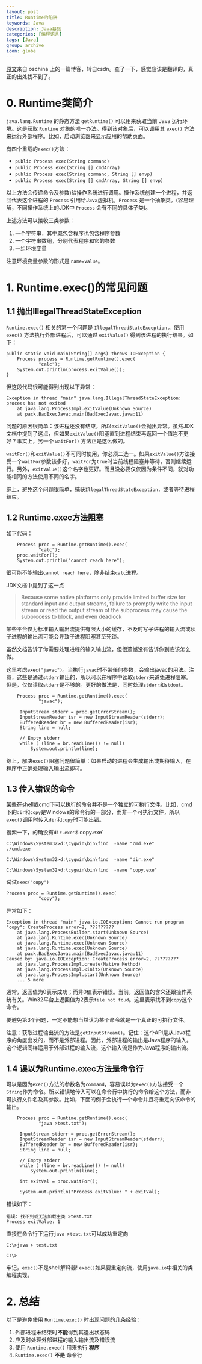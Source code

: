 ```yaml
---
layout: post
title: Runtime的陷阱
keywords: Java
description: Java基础
categories: [编程语言]
tags: [Java]
group: archive
icon: globe
---
```

[原文](http://www.oschina.net/question/565065_58500?sort=time)来自 oschina 上的一篇博客，转自csdn。查了一下，感觉应该是翻译的，真正的出处找不到了。

# 0. Runtime类简介
`java.lang.Runtime` 的静态方法 `getRuntime()` 可以用来获取当前 Java 运行环境。这是获取 `Runtime` 对象的唯一办法。得到该对象后，可以调用其 `exec()` 方法来运行外部程序。比如，启动浏览器来显示应用的帮助页面。

有四个重载的`exec()`方法：

+ `public Process exec(String command)`
+ `public Process exec(String [] cmdArray)`
+ `public Process exec(String command, String [] envp)`
+ `public Process exec(String [] cmdArray, String [] envp)`

以上方法会传递命令及参数)给操作系统进行调用。操作系统创建一个进程，并返回代表这个进程的 `Process` 引用给Java虚拟机。`Process` 是一个抽象类。(容易理解，不同操作系统上的JDK中 `Process` 会有不同的具体子类)。

上述方法可以接收三类参数：

1. 一个字符串，其中既包含程序也包含程序参数
2. 一个字符串数组，分别代表程序和它的参数
3. 一组环境变量

注意环境变量参数的形式是 `name=value`。

# 1. Runtime.exec()的常见问题

## 1.1 抛出IllegalThreadStateException 
`Runtime.exec()` 相关的第一个问题是 `IllegalThreadStateException` 。使用 `exec()` 方法执行外部进程后，可以通过 `exitValue()` 得到该进程的执行结果。如下：

	public static void main(String[] args) throws IOException {
		Process process = Runtime.getRuntime().exec(
				"calc");
		System.out.println(process.exitValue());
	}

但这段代码很可能得到出现以下异常：

	Exception in thread "main" java.lang.IllegalThreadStateException: process has not exited
		at java.lang.ProcessImpl.exitValue(Unknown Source)
		at pack.BadExecJavac.main(BadExecJavac.java:11)

问题的原因很简单：该进程还没有结束，所以`exitValue()`会抛出异常。虽然JDK文档中提到了这点，但如果`exitValue()`阻塞直到进程结束再返回一个值岂不更好？事实上，另一个 `waitFor()` 方法正是这么做的。

`waitFor()`和`exitValue()`不可同时使用，你必须二选一。如果`exitValue()`方法接受一个`waitFor`参数该多好，`waitFor`为`true`时当前线程阻塞并等待，否则继续运行。另外，`exitValue()`这个名字也更好。而且没必要仅仅因为条件不同，就对功能相同的方法使用不同的名字。

综上，避免这个问题很简单，捕获`IllegalThreadStateException`，或者等待进程结束。

## 1.2 Runtime.exec方法阻塞
如下代码：

		Process proc = Runtime.getRuntime().exec(
				"calc");
		proc.waitFor();
		System.out.println("cannot reach here");

很可能不能输出`cannot reach here`，除非结束`calc`进程。

JDK文档中提到了这一点
>Because some native platforms only provide limited buffer size for standard input and output streams, failure to promptly write the input stream or read the output stream of the subprocess may cause the subprocess to block, and even deadlock

某些平台仅为标准输入输出流提供有限大小的缓存，不及时写子进程的输入流或读子进程的输出流可能会导致子进程阻塞甚至死锁。

虽然文档告诉了你需要处理进程的输入输出流，但很遗憾没有告诉你到底该怎么做。

这里考虑`exec("javac")`。当执行`javac`时不带任何参数，会输出javac的用法。注意，这些是通过`stderr`输出的，所以可以在程序中读取`stderr`来避免进程阻塞。但是，仅仅读取`stderr`是不够的。更好的做法是，同时处理`stderr`和`stdout`。

		Process proc = Runtime.getRuntime().exec(
				"javac");

		 InputStream stderr = proc.getErrorStream();
         InputStreamReader isr = new InputStreamReader(stderr);
         BufferedReader br = new BufferedReader(isr);
         String line = null;
         
         // Empty stderr
         while ( (line = br.readLine()) != null)
             System.out.println(line);

综上，解决`exec()`阻塞问题很简单：如果启动的进程会生成输出或期待输入，在程序中正确处理输入输出流即可。

## 1.3 传入错误的命令
某些在shell或cmd下可以执行的命令并不是一个独立的可执行文件。比如，cmd下的`dir`和`copy`是Windows的命令行的一部分，而非一个可执行文件，所以`exec()`调用时传入`dir`和`copy`时可能出错。

搜索一下，的确没有`dir.exe'和`copy.exe`

	C:\Windows\System32>d:\cygwin\bin\find  -name "cmd.exe"
	./cmd.exe
	
	C:\Windows\System32>d:\cygwin\bin\find  -name "dir.exe"
	
	C:\Windows\System32>d:\cygwin\bin\find  -name "copy.exe"

试试`exec("copy")`

	Process proc = Runtime.getRuntime().exec(
				"copy");

异常如下：

	Exception in thread "main" java.io.IOException: Cannot run program "copy": CreateProcess error=2, ?????????
		at java.lang.ProcessBuilder.start(Unknown Source)
		at java.lang.Runtime.exec(Unknown Source)
		at java.lang.Runtime.exec(Unknown Source)
		at java.lang.Runtime.exec(Unknown Source)
		at pack.BadExecJavac.main(BadExecJavac.java:11)
	Caused by: java.io.IOException: CreateProcess error=2, ?????????
		at java.lang.ProcessImpl.create(Native Method)
		at java.lang.ProcessImpl.<init>(Unknown Source)
		at java.lang.ProcessImpl.start(Unknown Source)
		... 5 more

通常，返回值为0表示成功；而非0值表示错误。当前，返回值的含义还跟操作系统有关。Win32平台上返回值为2表示`file not foud`。这里表示找不到`copy`这个命令。

要避免第3个问题，一定不能想当然认为某个命令就是一个真正的可执行文件。

注意：获取进程输出流的方法是`getInputStream()`。记住：这个API是从Java程序的角度出发的，而不是外部进程。因此，外部进程的输出是Java程序的输入。这个逻辑同样适用于外部进程的输入流，这个输入流是作为Java程序的输出流。

## 1.4 误以为Runtime.exec方法是命令行
可以是因为`exec()`方法的参数名为`command`，容易误以为`exec()`方法接受一个`String`作为命令。所以错误地传入可以在命令行中执行的命令给这个方法，而非可执行文件名及其参数。比如，下面的例子会执行一个命令并且将重定向该命令的输出。

		Process proc = Runtime.getRuntime().exec(
				"java >test.txt");

		 InputStream stderr = proc.getErrorStream();
         InputStreamReader isr = new InputStreamReader(stderr);
         BufferedReader br = new BufferedReader(isr);
         String line = null;
         
         // Empty stderr
         while ( (line = br.readLine()) != null)
             System.out.println(line);
         
         int exitVal = proc.waitFor();
         
         System.out.println("Process exitValue: " + exitVal);

错误如下：

	错误: 找不到或无法加载主类 >test.txt
	Process exitValue: 1

直接在命令行下运行`java >test.txt`可以成功重定向

	C:\>java > test.txt
	
	C:\>

牢记，`exec()`不是shell解释器! `exec()`如果要重定向流，使用`java.io`中相关的类编程实现。

# 2. 总结
以下是避免使用 `Runtime.exec()` 时出现问题的几条经验：

1. 外部进程未结束时**不能**得到其退出状态码
2. 应及时处理外部进程的输入输出流及错误流
3. 使用 `Runtime.exec()` 用来执行 **程序**
4. `Runtime.exec()` **不是** 命令行